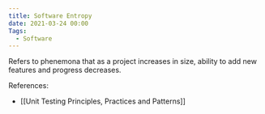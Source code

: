 ```yaml
---
title: Software Entropy
date: 2021-03-24 00:00
Tags:
  - Software 
---
```


Refers to phenemona that as a project increases in size, ability to add new features and progress decreases.

References:

* [[Unit Testing Principles, Practices and Patterns]]
